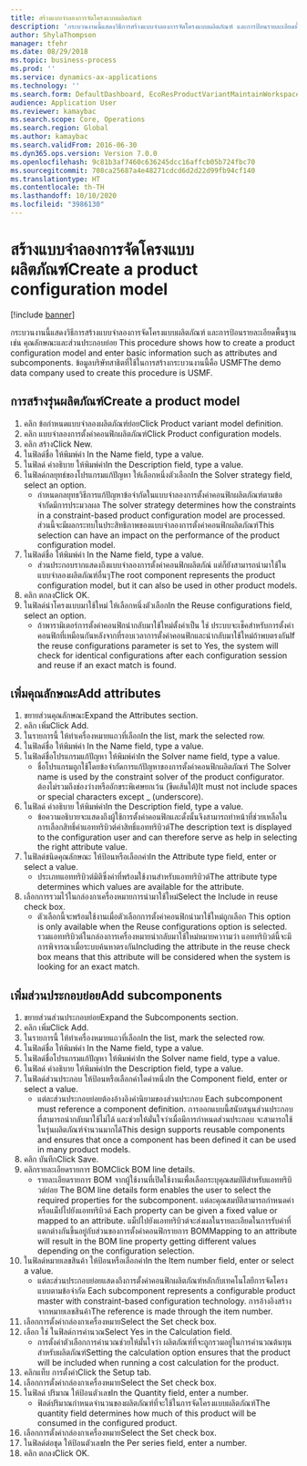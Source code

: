```yaml
---
title: สร้างแบบจำลองการจัดโครงแบบผลิตภัณฑ์
description: 'กระบวนงานนี้แสดงวิธีการสร้างแบบจำลองการจัดโครงแบบผลิตภัณฑ์ และการป้อนรายละเอียดพื้นฐานเช่น คุณลักษณะและส่วนประกอบย่อย '
author: ShylaThompson
manager: tfehr
ms.date: 08/29/2018
ms.topic: business-process
ms.prod: ''
ms.service: dynamics-ax-applications
ms.technology: ''
ms.search.form: DefaultDashboard, EcoResProductVariantMaintainWorkspace, PCProductConfigurationModelListPage, PCCreateProductConfigurationModel, PCProductConfigurationModelDetails, PCBOMLineDetails
audience: Application User
ms.reviewer: kamaybac
ms.search.scope: Core, Operations
ms.search.region: Global
ms.author: kamaybac
ms.search.validFrom: 2016-06-30
ms.dyn365.ops.version: Version 7.0.0
ms.openlocfilehash: 9c81b3af7460c636245dcc16affcb05b724fbc70
ms.sourcegitcommit: 708ca25687a4e48271cdcd6d2d22d99fb94cf140
ms.translationtype: HT
ms.contentlocale: th-TH
ms.lasthandoff: 10/10/2020
ms.locfileid: "3986130"
---
```

# <a name="create-a-product-configuration-model"></a><span data-ttu-id="0ea01-103">สร้างแบบจำลองการจัดโครงแบบผลิตภัณฑ์</span><span class="sxs-lookup"><span data-stu-id="0ea01-103">Create a product configuration model</span></span>

[!include [banner](../../includes/banner.md)]

<span data-ttu-id="0ea01-104">กระบวนงานนี้แสดงวิธีการสร้างแบบจำลองการจัดโครงแบบผลิตภัณฑ์ และการป้อนรายละเอียดพื้นฐานเช่น คุณลักษณะและส่วนประกอบย่อย </span><span class="sxs-lookup"><span data-stu-id="0ea01-104">This procedure shows how to create a product configuration model and enter basic information such as attributes and subcomponents.</span></span> <span data-ttu-id="0ea01-105">ข้อมูลบริษัทสาธิตที่ใช้ในการสร้างกระบวนงานนี้คือ USMF</span><span class="sxs-lookup"><span data-stu-id="0ea01-105">The demo data company used to create this procedure is USMF.</span></span>


## <a name="create-a-product-model"></a><span data-ttu-id="0ea01-106">การสร้างรุ่นผลิตภัณฑ์</span><span class="sxs-lookup"><span data-stu-id="0ea01-106">Create a product model</span></span>
1. <span data-ttu-id="0ea01-107">คลิก ข้อกำหนดแบบจำลองผลิตภัณฑ์ย่อย</span><span class="sxs-lookup"><span data-stu-id="0ea01-107">Click Product variant model definition.</span></span>
2. <span data-ttu-id="0ea01-108">คลิก แบบจำลองการตั้งค่าคอนฟิกผลิตภัณฑ์</span><span class="sxs-lookup"><span data-stu-id="0ea01-108">Click Product configuration models.</span></span>
3. <span data-ttu-id="0ea01-109">คลิก สร้าง</span><span class="sxs-lookup"><span data-stu-id="0ea01-109">Click New.</span></span>
4. <span data-ttu-id="0ea01-110">ในฟิลด์ชื่อ ให้พิมพ์ค่า </span><span class="sxs-lookup"><span data-stu-id="0ea01-110">In the Name field, type a value.</span></span>
5. <span data-ttu-id="0ea01-111">ในฟิลด์ คำอธิบาย ให้พิมพ์ค่า</span><span class="sxs-lookup"><span data-stu-id="0ea01-111">In the Description field, type a value.</span></span>
6. <span data-ttu-id="0ea01-112">ในฟิลด์กลยุทธ์ของโปรแกรมแก้ปัญหา ให้เลือกหนึ่งตัวเลือก</span><span class="sxs-lookup"><span data-stu-id="0ea01-112">In the Solver strategy field, select an option.</span></span>
    * <span data-ttu-id="0ea01-113">กำหนดกลยุทธวิธีการแก้ปัญหาข้อจำกัดในแบบจำลองการตั้งค่าคอนฟิกผลิตภัณฑ์ตามข้อจำกัดมีการประมวลผล </span><span class="sxs-lookup"><span data-stu-id="0ea01-113">The solver strategy determines how the constraints in a constraint-based product configuration model are processed.</span></span> <span data-ttu-id="0ea01-114">ส่วนนี้จะมีผลกระทบในประสิทธิภาพของแบบจำลองการตั้งค่าคอนฟิกผลิตภัณฑ์</span><span class="sxs-lookup"><span data-stu-id="0ea01-114">This selection can have an impact on the performance of the product configuration model.</span></span>  
7. <span data-ttu-id="0ea01-115">ในฟิลด์ชื่อ ให้พิมพ์ค่า </span><span class="sxs-lookup"><span data-stu-id="0ea01-115">In the Name field, type a value.</span></span>
    * <span data-ttu-id="0ea01-116">ส่วนประกอบรากแสดงถึงแบบจำลองการตั้งค่าคอนฟิกผลิตภัณ์ แต่ก็ยังสามารถนำมาใช้ในแบบจำลองผลิตภัณฑ์อื่นๆ</span><span class="sxs-lookup"><span data-stu-id="0ea01-116">The root component represents the product configuration model, but it can also be used in other product models.</span></span>  
8. <span data-ttu-id="0ea01-117">คลิก ตกลง</span><span class="sxs-lookup"><span data-stu-id="0ea01-117">Click OK.</span></span>
9. <span data-ttu-id="0ea01-118">ในฟิลด์นำโครงแบบมาใช้ใหม่ ให้เลือกหนึ่งตัวเลือก</span><span class="sxs-lookup"><span data-stu-id="0ea01-118">In the Reuse configurations field, select an option.</span></span>
    * <span data-ttu-id="0ea01-119">ถ้าพารามิเตอร์การตั้งค่าคอนฟิกนำกลับมาใช้ใหม่ตั้งค่าเป็น ใช่ ประบบจะเช็คสำหรับการตั้งค่าคอนฟิกที่เหมือนกันหลังจากที่รอบเวลาการตั้งค่าคอนฟิกและนำกลับมาใช้ใหม่ถ้าพบตรงกัน</span><span class="sxs-lookup"><span data-stu-id="0ea01-119">If the reuse configurations parameter is set to Yes, the system will check for identical configurations after each configuration session and reuse if an exact match is found.</span></span>  

## <a name="add-attributes"></a><span data-ttu-id="0ea01-120">เพิ่มคุณลักษณะ</span><span class="sxs-lookup"><span data-stu-id="0ea01-120">Add attributes</span></span>
1. <span data-ttu-id="0ea01-121">ขยายส่วนคุณลักษณะ</span><span class="sxs-lookup"><span data-stu-id="0ea01-121">Expand the Attributes section.</span></span>
2. <span data-ttu-id="0ea01-122">คลิก เพิ่ม</span><span class="sxs-lookup"><span data-stu-id="0ea01-122">Click Add.</span></span>
3. <span data-ttu-id="0ea01-123">ในรายการนี้ ให้ทำเครื่องหมายแถวที่เลือก</span><span class="sxs-lookup"><span data-stu-id="0ea01-123">In the list, mark the selected row.</span></span>
4. <span data-ttu-id="0ea01-124">ในฟิลด์ชื่อ ให้พิมพ์ค่า </span><span class="sxs-lookup"><span data-stu-id="0ea01-124">In the Name field, type a value.</span></span>
5. <span data-ttu-id="0ea01-125">ในฟิลด์ชื่อโปรแกรมแก้ปัญหา ให้พิมพ์ค่า</span><span class="sxs-lookup"><span data-stu-id="0ea01-125">In the Solver name field, type a value.</span></span>
    * <span data-ttu-id="0ea01-126">ชื่อโปรแกรมถูกใช้โดยข้อจำกัดการแก้ปัญหาของการตั้งค่าคอนฟิกผลิตภัณฑ์ </span><span class="sxs-lookup"><span data-stu-id="0ea01-126">The Solver name is used by the constraint solver of the product configurator.</span></span> <span data-ttu-id="0ea01-127">ต้องไม่รวมถึงช่องว่างหรืออักขระพิเศษยกเว้น (ขีดเส้นใต้)</span><span class="sxs-lookup"><span data-stu-id="0ea01-127">It must not include spaces or special characters except _ (underscore).</span></span>  
6. <span data-ttu-id="0ea01-128">ในฟิลด์ คำอธิบาย ให้พิมพ์ค่า</span><span class="sxs-lookup"><span data-stu-id="0ea01-128">In the Description field, type a value.</span></span>
    * <span data-ttu-id="0ea01-129">ข้อความอธิบายจะแสดงถึงผู้ใช้การตั้งค่าคอนฟิกและดั้งนั้นจึงสามารถทำหน้าที่ช่วยเหลือในการเลือกสิทธิ์ค่าแอททริบิวต์ค่าสิทธิ์แอททริบิวต์</span><span class="sxs-lookup"><span data-stu-id="0ea01-129">The description text is displayed to the configuration user and can therefore serve as help in selecting the right attribute value.</span></span>  
7. <span data-ttu-id="0ea01-130">ในฟิลด์ชนิดคุณลักษณะ ให้ป้อนหรือเลือกค่า</span><span class="sxs-lookup"><span data-stu-id="0ea01-130">In the Attribute type field, enter or select a value.</span></span>
    * <span data-ttu-id="0ea01-131">ประเภทแอททริบิวต์มิติซึ่งค่าที่พร้อมใช้งานสำหรับแอททริบิวต์</span><span class="sxs-lookup"><span data-stu-id="0ea01-131">The attribute type determines which values are available for the attribute.</span></span>  
8. <span data-ttu-id="0ea01-132">เลือกการรวมไว้ในกล่องกาเครื่องหมายการนำมาใช้ใหม่</span><span class="sxs-lookup"><span data-stu-id="0ea01-132">Select the Include in reuse check box.</span></span>
    * <span data-ttu-id="0ea01-133">ตัวเลือกนี้จะพร้อมใช้งานเมื่อตัวเลือกการตั้งค่าคอนฟิกนำมาใช้ใหม่ถูกเลือก </span><span class="sxs-lookup"><span data-stu-id="0ea01-133">This option is only available when the Reuse configurations option is selected.</span></span> <span data-ttu-id="0ea01-134">รวมแอททริบิวต์ในกล่องการเครื่องหมายนำกลับมาใช้ใหม่หมายควาามว่า แอททริบิวต์นี้จะมีการพิจารณาเมื่อระบบค้นหาตรงกัน</span><span class="sxs-lookup"><span data-stu-id="0ea01-134">Including the attribute in the reuse check box means that this attribute will be considered when the system is looking for an exact match.</span></span>  

## <a name="add-subcomponents"></a><span data-ttu-id="0ea01-135">เพิ่มส่วนประกอบย่อย</span><span class="sxs-lookup"><span data-stu-id="0ea01-135">Add subcomponents</span></span>
1. <span data-ttu-id="0ea01-136">ขยายส่วนส่วนประกอบย่อย</span><span class="sxs-lookup"><span data-stu-id="0ea01-136">Expand the Subcomponents section.</span></span>
2. <span data-ttu-id="0ea01-137">คลิก เพิ่ม</span><span class="sxs-lookup"><span data-stu-id="0ea01-137">Click Add.</span></span>
3. <span data-ttu-id="0ea01-138">ในรายการนี้ ให้ทำเครื่องหมายแถวที่เลือก</span><span class="sxs-lookup"><span data-stu-id="0ea01-138">In the list, mark the selected row.</span></span>
4. <span data-ttu-id="0ea01-139">ในฟิลด์ชื่อ ให้พิมพ์ค่า </span><span class="sxs-lookup"><span data-stu-id="0ea01-139">In the Name field, type a value.</span></span>
5. <span data-ttu-id="0ea01-140">ในฟิลด์ชื่อโปรแกรมแก้ปัญหา ให้พิมพ์ค่า</span><span class="sxs-lookup"><span data-stu-id="0ea01-140">In the Solver name field, type a value.</span></span>
6. <span data-ttu-id="0ea01-141">ในฟิลด์ คำอธิบาย ให้พิมพ์ค่า</span><span class="sxs-lookup"><span data-stu-id="0ea01-141">In the Description field, type a value.</span></span>
7. <span data-ttu-id="0ea01-142">ในฟิลด์ส่วนประกอบ ให้ป้อนหรือเลือกค่าใดค่าหนึ่ง</span><span class="sxs-lookup"><span data-stu-id="0ea01-142">In the Component field, enter or select a value.</span></span>
    * <span data-ttu-id="0ea01-143">แต่ละส่วนประกอบย่อยต้องอ้างอิงคำนิยามของส่วนประกอบ </span><span class="sxs-lookup"><span data-stu-id="0ea01-143">Each subcomponent must reference a component definition.</span></span> <span data-ttu-id="0ea01-144">การออกแบบนี้สนับสนุนส่วนประกอบที่สามารถนำกลับมาใช้ไม่ได้ และช่วยให้มั่นใจว่าเมื่อมีการกำหนดส่วนประกอบ จะสามารถใช้ในรุ่นผลิตภัณฑ์จำนวนมากได้</span><span class="sxs-lookup"><span data-stu-id="0ea01-144">This design supports reusable components and ensures that once a component has been defined it can be used in many product models.</span></span>  
8. <span data-ttu-id="0ea01-145">คลิก บันทึก</span><span class="sxs-lookup"><span data-stu-id="0ea01-145">Click Save.</span></span>
9. <span data-ttu-id="0ea01-146">คลิกรายละเอียดรายการ BOM</span><span class="sxs-lookup"><span data-stu-id="0ea01-146">Click BOM line details.</span></span>
    * <span data-ttu-id="0ea01-147">รายละเอียดรายการ BOM จากผู้ใช้งานที่เปิดใช้งานเพื่อเลือกระบุคุณสมบัติสำหรับแอททริบิวต์ย่อย </span><span class="sxs-lookup"><span data-stu-id="0ea01-147">The BOM line details form enables the user to select the required properties for the subcomponent.</span></span> <span data-ttu-id="0ea01-148">แต่ละคุณสมบัติสามารถกำหนดค่าหรือแม็ปไปยังแอททริบิวต์ </span><span class="sxs-lookup"><span data-stu-id="0ea01-148">Each property can be given a fixed value or mapped to an attribute.</span></span> <span data-ttu-id="0ea01-149">แม็ปไปยังแอททริบิวต์จะส่งผลในรายละเอียดในการรับค่าที่แตกต่างกันขึ้นอยู่กับส่วนของการตั้งค่าคอนฟิกรายการ BOM</span><span class="sxs-lookup"><span data-stu-id="0ea01-149">Mapping to an attribute will result in the BOM line property getting different values depending on the configuration selection.</span></span>  
10. <span data-ttu-id="0ea01-150">ในฟิลด์หมายเลขสินค้า ให้ป้อนหรือเลือกค่า</span><span class="sxs-lookup"><span data-stu-id="0ea01-150">In the Item number field, enter or select a value.</span></span>
    * <span data-ttu-id="0ea01-151">แต่ละส่วนประกอบย่อยแสดงถึงการตั้งค่าคอนฟิกผลิตภัณฑ์หลักกับเทคโนโลยีการจัดโครงแบบตามข้อจำกัด </span><span class="sxs-lookup"><span data-stu-id="0ea01-151">Each subcomponent represents a configurable product master with constraint-based configuration technology.</span></span> <span data-ttu-id="0ea01-152">การอ้างอิงสร้างจากหมายเลขสินค้า</span><span class="sxs-lookup"><span data-stu-id="0ea01-152">The reference is made through the item number.</span></span>  
11. <span data-ttu-id="0ea01-153">เลือกการตั้งค่ากล่องกาเครื่องหมาย</span><span class="sxs-lookup"><span data-stu-id="0ea01-153">Select the Set check box.</span></span>
12. <span data-ttu-id="0ea01-154">เลือก ใช่ ในฟิลด์การคำนวณ</span><span class="sxs-lookup"><span data-stu-id="0ea01-154">Select Yes in the Calculation field.</span></span>
    * <span data-ttu-id="0ea01-155">การตั้งค่าตัวเลือกการคำนวณช่วยให้มั่นใจว่า ผลิตภัณฑ์ที่จะถูกรวมอยู่ในการคำนวณต้นทุนสำหรับผลิตภัณฑ์</span><span class="sxs-lookup"><span data-stu-id="0ea01-155">Setting the calculation option ensures that the product will be included when running a cost calculation for the product.</span></span>  
13. <span data-ttu-id="0ea01-156">คลิกแท็บ การตั้งค่า</span><span class="sxs-lookup"><span data-stu-id="0ea01-156">Click the Setup tab.</span></span>
14. <span data-ttu-id="0ea01-157">เลือกการตั้งค่ากล่องกาเครื่องหมาย</span><span class="sxs-lookup"><span data-stu-id="0ea01-157">Select the Set check box.</span></span>
15. <span data-ttu-id="0ea01-158">ในฟิลด์ ปริมาณ ให้ป้อนตัวเลข</span><span class="sxs-lookup"><span data-stu-id="0ea01-158">In the Quantity field, enter a number.</span></span>
    * <span data-ttu-id="0ea01-159">ฟิลด์ปริมาณกำหนดจำนวนของผลิตภัณฑ์ที่จะใช้ในการจัดโครงแบบผลิตภัณฑ์</span><span class="sxs-lookup"><span data-stu-id="0ea01-159">The quantity field determines how much of this product will be consumed in the configured product.</span></span>  
16. <span data-ttu-id="0ea01-160">เลือกการตั้งค่ากล่องกาเครื่องหมาย</span><span class="sxs-lookup"><span data-stu-id="0ea01-160">Select the Set check box.</span></span>
17. <span data-ttu-id="0ea01-161">ในฟิลด์ต่อชุด ให้ป้อนตัวเลข</span><span class="sxs-lookup"><span data-stu-id="0ea01-161">In the Per series field, enter a number.</span></span>
18. <span data-ttu-id="0ea01-162">คลิก ตกลง</span><span class="sxs-lookup"><span data-stu-id="0ea01-162">Click OK.</span></span>

